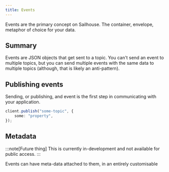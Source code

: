 ```yaml
---
title: Events
---
```


Events are the primary concept on Sailhouse. The container, envelope, metaphor of choice for your data.

## Summary

Events are JSON objects that get sent to a topic. You can't send an event to multiple topics, but you can send multiple events with the same data to multiple topics (although, that is likely an anti-pattern).

## Publishing events

Sending, or publishing, and event is the first step in communicating with your application.


```ts
client.publish("some-topic", {
    some: "property",
});
```

## Metadata
:::note[Future thing]
This is currently in-development and not available for public access.
:::

Events can have meta-data attached to them, in an entirely customisable

